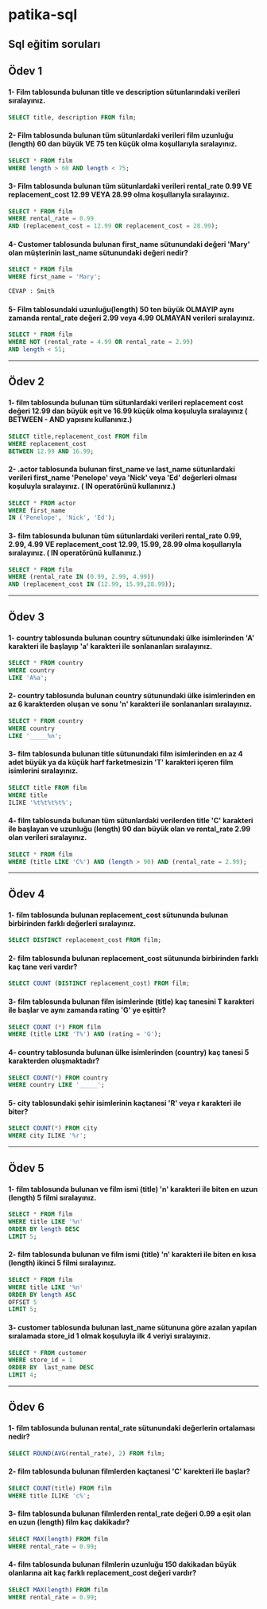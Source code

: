 # patika-sql

Sql eğitim soruları
---

## <p> Ödev 1 </p> 
#### 1- Film tablosunda bulunan title ve description sütunlarındaki verileri sıralayınız.
~~~sql
SELECT title, description FROM film;
~~~  
  
#### 2- Film tablosunda bulunan tüm sütunlardaki verileri film uzunluğu (length) 60 dan büyük VE 75 ten küçük olma koşullarıyla sıralayınız.
~~~sql
SELECT * FROM film
WHERE length > 60 AND length < 75;
~~~

#### 3- Film tablosunda bulunan tüm sütunlardaki verileri rental_rate 0.99 VE replacement_cost 12.99 VEYA 28.99 olma koşullarıyla sıralayınız.
~~~sql
SELECT * FROM film
WHERE rental_rate = 0.99 
AND (replacement_cost = 12.99 OR replacement_cost = 28.99);
~~~

#### 4- Customer tablosunda bulunan first_name sütunundaki değeri 'Mary' olan müşterinin last_name sütunundaki değeri nedir?
~~~sql
SELECT * FROM film
WHERE first_name = 'Mary';

CEVAP : Smith
~~~

#### 5- Film tablosundaki uzunluğu(length) 50 ten büyük OLMAYIP aynı zamanda rental_rate değeri 2.99 veya 4.99 OLMAYAN verileri sıralayınız.
~~~sql
SELECT * FROM film
WHERE NOT (rental_rate = 4.99 OR rental_rate = 2.99) 
AND length < 51;
~~~

---

## <p> Ödev 2 </p> 
#### 1- film tablosunda bulunan tüm sütunlardaki verileri replacement cost değeri 12.99 dan büyük eşit ve 16.99 küçük olma koşuluyla sıralayınız ( BETWEEN - AND yapısını kullanınız.)
~~~sql
SELECT title,replacement_cost FROM film
WHERE replacement_cost
BETWEEN 12.99 AND 16.99;
~~~


#### 2- .actor tablosunda bulunan first_name ve last_name sütunlardaki verileri first_name 'Penelope' veya 'Nick' veya 'Ed' değerleri olması koşuluyla sıralayınız. ( IN operatörünü kullanınız.)
~~~sql
SELECT * FROM actor
WHERE first_name 
IN ('Penelope', 'Nick', 'Ed');
~~~

#### 3- film tablosunda bulunan tüm sütunlardaki verileri rental_rate 0.99, 2.99, 4.99 VE replacement_cost 12.99, 					15.99, 28.99 olma koşullarıyla sıralayınız. ( IN operatörünü kullanınız.)
~~~sql
SELECT * FROM film
WHERE (rental_rate IN (0.99, 2.99, 4.99)) 
AND (replacement_cost IN (12.99, 15.99,28.99));
~~~
---
## <p> Ödev 3 </p> 
#### 1- country tablosunda bulunan country sütunundaki ülke isimlerinden 'A' karakteri ile başlayıp 'a' karakteri ile sonlananları sıralayınız.
~~~sql
SELECT * FROM country
WHERE country 
LIKE 'A%a';
~~~
#### 2- country tablosunda bulunan country sütunundaki ülke isimlerinden en az 6 karakterden oluşan ve sonu 'n' karakteri ile sonlananları sıralayınız.
~~~sql
SELECT * FROM country
WHERE country 
LIKE '_____%n';
~~~
#### 3- film tablosunda bulunan title sütunundaki film isimlerinden en az 4 adet büyük ya da küçük harf farketmesizin 'T' karakteri içeren film isimlerini sıralayınız.
~~~sql
SELECT title FROM film
WHERE title 
ILIKE '%t%t%t%t%';

~~~
#### 4- film tablosunda bulunan tüm sütunlardaki verilerden title 'C' karakteri ile başlayan ve uzunluğu (length) 90 dan büyük olan ve rental_rate 2.99 olan verileri sıralayınız.
~~~sql
SELECT * FROM film
WHERE (title LIKE 'C%') AND (length > 90) AND (rental_rate = 2.99);
~~~
---

## <p> Ödev 4 </p> 
#### 1- film tablosunda bulunan replacement_cost sütununda bulunan birbirinden farklı değerleri sıralayınız.
~~~sql
SELECT DISTINCT replacement_cost FROM film;
~~~  
  
#### 2- film tablosunda bulunan replacement_cost sütununda birbirinden farklı kaç tane veri vardır?
~~~sql
SELECT COUNT (DISTINCT replacement_cost) FROM film;
~~~

#### 3- film tablosunda bulunan film isimlerinde (title) kaç tanesini T karakteri ile başlar ve aynı zamanda rating 'G' ye eşittir?
~~~sql
SELECT COUNT (*) FROM film
WHERE (title LIKE 'T%') AND (rating = 'G');
~~~

#### 4- country tablosunda bulunan ülke isimlerinden (country) kaç tanesi 5 karakterden oluşmaktadır?
~~~sql
SELECT COUNT(*) FROM country
WHERE country LIKE '_____';
~~~

#### 5- city tablosundaki şehir isimlerinin kaçtanesi 'R' veya r karakteri ile biter?
~~~sql
SELECT COUNT(*) FROM city
WHERE city ILIKE '%r';
~~~

---
## <p> Ödev 5 </p> 
#### 1- film tablosunda bulunan ve film ismi (title) 'n' karakteri ile biten en uzun (length) 5 filmi sıralayınız.
~~~sql
SELECT * FROM film
WHERE title LIKE '%n'
ORDER BY length DESC
LIMIT 5;
~~~
#### 2- film tablosunda bulunan ve film ismi (title) 'n' karakteri ile biten en kısa (length) ikinci 5 filmi sıralayınız.
~~~sql
SELECT * FROM film
WHERE title LIKE '%n'
ORDER BY length ASC
OFFSET 5
LIMIT 5;
~~~
#### 3- customer tablosunda bulunan last_name sütununa göre azalan yapılan sıralamada store_id 1 olmak koşuluyla ilk 4 veriyi sıralayınız.
~~~sql
SELECT * FROM customer
WHERE store_id = 1 
ORDER BY  last_name DESC
LIMIT 4;
~~~
---

## <p> Ödev 6 </p> 
#### 1- film tablosunda bulunan rental_rate sütunundaki değerlerin ortalaması nedir?
~~~sql
SELECT ROUND(AVG(rental_rate), 2) FROM film;
~~~  
  
#### 2- film tablosunda bulunan filmlerden kaçtanesi 'C' karekteri ile başlar?
~~~sql
SELECT COUNT(title) FROM film
WHERE title ILIKE 'c%';
~~~

#### 3- film tablosunda bulunan filmlerden rental_rate değeri 0.99 a eşit olan en uzun (length) film kaç dakikadır?
~~~sql
SELECT MAX(length) FROM film
WHERE rental_rate = 0.99;
~~~

#### 4- film tablosunda bulunan filmlerin uzunluğu 150 dakikadan büyük olanlarına ait kaç farklı replacement_cost değeri vardır?
~~~sql
SELECT MAX(length) FROM film
WHERE rental_rate = 0.99;

~~~
